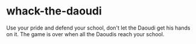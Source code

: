 # whack-the-daoudi

Use your pride and defend your school, don't let the Daoudi get his hands on it.
The game is over when all the Daoudis reach your school.